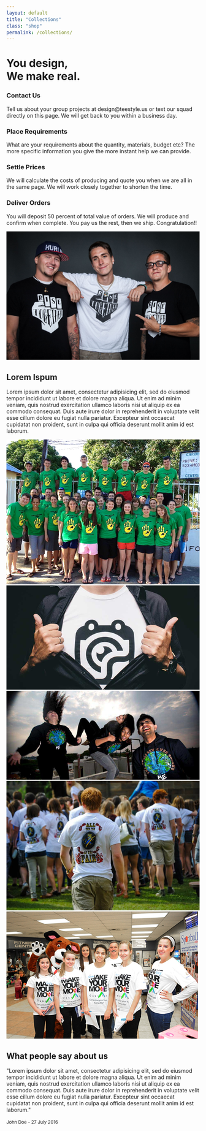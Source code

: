 ```yaml
---
layout: default
title: "Collections"
class: "shop"
permalink: /collections/
---
```

<div class="container-fluid banner group-banner">
	<div class="row">
		<div class="banner-content">
			<h1 class="text-center">You design, <br class="visible-xs">We make real.</h1>
		</div>
	</div>
</div>
<div class="pro-container">
	<div class="container-fluid pro-wrp">
		<div class="row">
			<div class="col-lg-8 col-lg-offset-2 col-sm-12 col-xs-12">
				<div class="row">
					<div class="col-sm-3 col-xs-6 feature">
						<p class="feature-icon nd-color text-xxlg text-center">
							<span class="ts-contact"></span>
						</p>
						<h3 class="text-center">Contact Us</h3>
						<p class="text-center">
							Tell us about your group projects at design@teestyle.us or text our squad directly on this page. We will get back to you within a business day. 
						</p>
					</div>
					<div class="col-sm-3 col-xs-6 feature">
						<p class="feature-icon nd-color text-xxlg text-center">
							<span class="ts-stopwatch"></span>
						</p>
						<h3 class="text-center">Place Requirements</h3>
						<p class="text-center">
							What are your requirements about the quantity, materials, budget etc? The more specific information you give the more instant help we can provide.
						</p>
					</div>
					<div class="col-sm-3 col-xs-6 feature">
						<p class="feature-icon nd-color text-xxlg text-center">
							<span class="ts-calculate"></span>
						</p>
						<h3 class="text-center">Settle Prices</h3>
						<p class="text-center">
							We will calculate the costs of producing and quote you when we are all in the same page. We will work closely together to shorten the time.
						</p>
					</div>
					<div class="col-sm-3 col-xs-6 feature">
						<p class="feature-icon nd-color text-xxlg text-center">
							<span class="ts-shipped"></span>
						</p>
						<h3 class="text-center">Deliver Orders</h3>
						<p class="text-center">
							You will deposit 50 percent of total value of orders. We will produce and confirm when complete. You pay us the rest, then we ship. Congratulation!!
						</p>
					</div>
				</div>
			</div>
		</div>
	</div>
	<div class="container-fluid pro-wrp rd-bg">
		<div class="row">
			<div class="col-lg-8 col-lg-offset-2 col-sm-12 col-xs-12">
				<div class="row">
					<div class="col-sm-6 image-responsive">
						<img src="images/group-shirt/01.jpg">
					</div>
					<div class="col-sm-6">
						<h2>Lorem Ispum</h2>
						<p>
							Lorem ipsum dolor sit amet, consectetur adipisicing elit, sed do eiusmod
							tempor incididunt ut labore et dolore magna aliqua. Ut enim ad minim veniam,
							quis nostrud exercitation ullamco laboris nisi ut aliquip ex ea commodo
							consequat. Duis aute irure dolor in reprehenderit in voluptate velit esse
							cillum dolore eu fugiat nulla pariatur. Excepteur sint occaecat cupidatat non
							proident, sunt in culpa qui officia deserunt mollit anim id est laborum.
						</p>
					</div>
				</div>
			</div>
		</div>
	</div>
	<div class="container-fluid pro-wrp">
		<div class="row">
			<div class="col-lg-8 col-lg-offset-2 col-sm-12 col-xs-12">
				<div class="row">
					<div class="col-xs-12">
						<div class="carousel" data-flickity='{ "wrapAround": true }'>
							<div class="carousel-cell">
								<img src="images/group-shirt/02.jpg" alt="orange tree" />
							</div>
							<div class="carousel-cell">
								<img src="images/group-shirt/03.jpg" alt="One World Trade" />
							</div>
							<div class="carousel-cell">
								<img src="images/group-shirt/04.jpg" alt="drizzle" />
							</div>
							<div class="carousel-cell">
								<img src="images/group-shirt/05.jpg" alt="cat nose" />
							</div>
							<div class="carousel-cell">
								<img src="images/group-shirt/06.jpg" alt="contrail" />
							</div>
						</div>
					</div>
				</div>
			</div>
		</div>
	</div>
	<div class="container-fluid pro-wrp people-say">
		<div class="row">
			<div class="col-lg-8 col-lg-offset-2 col-sm-12 col-xs-12">
				<h2 class="text-center">
					What people say about us
				</h2>
				<p class="text-center">
					"Lorem ipsum dolor sit amet, consectetur adipisicing elit, sed do eiusmod
					tempor incididunt ut labore et dolore magna aliqua. Ut enim ad minim veniam,
					quis nostrud exercitation ullamco laboris nisi ut aliquip ex ea commodo
					consequat. Duis aute irure dolor in reprehenderit in voluptate velit esse
					cillum dolore eu fugiat nulla pariatur. Excepteur sint occaecat cupidatat non
					proident, sunt in culpa qui officia deserunt mollit anim id est laborum."
				</p>
				<p class="text-center">
					<small>John Doe - 27 July 2016</small>
				</p>
			</div>
		</div>
	</div>
</div>	